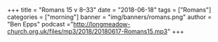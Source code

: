 +++
title = "Romans 15 v 8–33"
date = "2018-06-18"
tags = ["Romans"]
categories = ["morning"]
banner = "img/banners/romans.png"
author = "Ben Epps"
podcast ="http://longmeadow-church.org.uk/files/mp3/2018/20180617-Romans15.mp3"
+++
